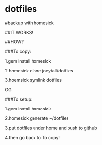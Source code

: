 dotfiles
========

#backup with homesick

##IT WORKS!

##HOW?

###To copy:

1.gem install homesick

2.homesick clone joeytall/dotfiles

3.hoemsick symlink dotfiles

GG

###To setup:

1.gem install homesick

2.homesick generate ~/dotfiles

3.put dotfiles under home and push to github

4.then go back to To copy!

